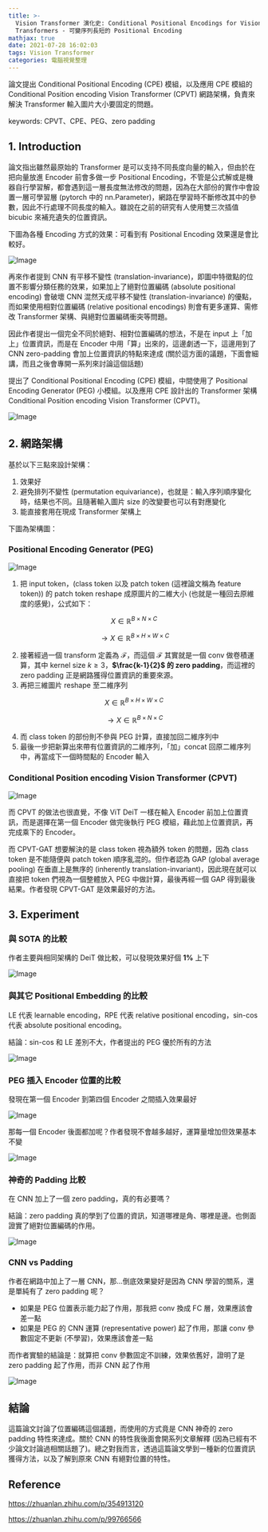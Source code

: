 ```yaml
---
title: >-
  Vision Transformer 演化史: Conditional Positional Encodings for Vision
  Transformers - 可變序列長短的 Positional Encoding
mathjax: true
date: 2021-07-28 16:02:03
tags: Vision Transformer
categories: 電腦視覺整理
---
```


論文提出 Conditional Positional Encoding (CPE) 模組，以及應用 CPE 模組的 Conditional Position encoding Vision
Transformer (CPVT) 網路架構，負責來解決 Transformer 輸入圖片大小要固定的問題。

keywords: CPVT、CPE、PEG、zero padding
<!--more-->

## 1. Introduction

論文指出雖然最原始的 Transformer 是可以支持不同長度向量的輸入，但由於在把向量放進 Encoder 前會多做一步 Positional Encoding，不管是公式解或是機器自行學習解，都會遇到這一層長度無法修改的問題，因為在大部份的實作中會設置一層可學習層 (pytorch 中的 nn.Parameter)，網路在學習時不斷修改其中的參數，因此不行處理不同長度的輸入。雖說在之前的研究有人使用雙三次插值 bicubic 來補充遺失的位置資訊。

下圖為各種 Encoding 方式的效果：可看到有 Positional Encoding 效果還是會比較好。

![Image](https://i.imgur.com/c820JAY.png)

再來作者提到 CNN 有平移不變性 (translation-invariance)，即圖中特徵點的位置不影響分類任務的效果，如果加上了絕對位置編碼 (absolute positional encoding) 會破壞 CNN 混然天成平移不變性 (translation-invariance) 的優點，而如果使用相對位置編碼 (relative positional encodings) 則會有更多運算、需修改 Transformer 架構、與絕對位置編碼衝突等問題。

因此作者提出一個完全不同於絕對、相對位置編碼的想法，不是在 input 上「加上」位置資訊，而是在 Encoder 中用「算」出來的，這邊劇透一下，這邊用到了 CNN zero-padding 會加上位置資訊的特點來達成 (關於這方面的議題，下面會細講，而且之後會專開一系列來討論這個話題)

提出了 Conditional Positional Encoding (CPE) 模組，中間使用了 Positional Encoding Generator (PEG) 小模組。以及應用 CPE 設計出的 Transformer 架構 Conditional Position encoding Vision Transformer (CPVT)。

![Image](https://i.imgur.com/Z7GY1H0.png)

## 2. 網路架構

基於以下三點來設計架構：

1. 效果好
2. 避免排列不變性 (permutation equivariance)，也就是：輸入序列順序變化時，结果也不同。且隨著輸入圖片 size 的改變要也可以有對應變化
3. 能直接套用在現成 Transformer 架構上

下圖為架構圖：

### Positional Encoding Generator (PEG)

![Image](https://i.imgur.com/O5dfLIf.png)

1. 把 input token，(class token 以及 patch token (這裡論文稱為 feature token)) 的 patch token reshape 成原圖片的二維大小 (也就是一種回去原維度的感覺)，公式如下：

$$
X\in\mathbb{R}^{B\times N\times C}
$$

$$
\rightarrow X\in\mathbb{R}^{B\times H\times W\times C}
$$

2. 接著經過一個 transform 定義為 $\mathcal{F}$，而這個 $\mathcal{F}$ 其實就是一個 conv 做卷積運算，其中 kernel size $k\ge3$，**$\frac{k-1}{2}$ 的 zero padding**，而這裡的 zero padding 正是網路獲得位置資訊的重要來源。
3. 再把三維圖片 reshape 至二維序列

$$
X\in\mathbb{R}^{B\times H\times W\times C}
$$

$$
\rightarrow X\in\mathbb{R}^{B\times N\times C} 
$$

4. 而 class token 的部份則不參與 PEG 計算，直接加回二維序列中
5. 最後一步把新算出來帶有位置資訊的二維序列，「加」concat 回原二維序列中，再當成下一個時間點的 Encoder 輸入

### Conditional Position encoding Vision Transformer (CPVT)

![Image](https://i.imgur.com/Z7GY1H0.png)

而 CPVT 的做法也很直覺，不像 ViT DeiT 一樣在輸入 Encoder 前加上位置資訊，而是選擇在第一個 Encoder 做完後執行 PEG 模組，藉此加上位置資訊，再完成乘下的 Encoder。

而 CPVT-GAT 想要解決的是 class token 視為額外 token 的問題，因為 class token 是不能隨便與 patch token 順序亂混的。但作者認為 GAP (global average pooling) 在垂直上是無序的 (inherently translation-invariant)，因此現在就可以直接把 token 們視為一個整體放入 PEG 中做計算，最後再經一個 GAP 得到最後結果。作者發現 CPVT-GAT 是效果最好的方法。

## 3. Experiment

### 與 SOTA 的比較

作者主要與相同架構的 DeiT 做比較，可以發現效果好個 **1%** 上下

![Image](https://i.imgur.com/Tw8krlq.png)

### 與其它 Positional Embedding 的比較

LE 代表 learnable encoding，RPE 代表 relative positional encoding，sin-cos 代表 absolute positional encoding。

結論：sin-cos 和 LE 差別不大，作者提出的 PEG 優於所有的方法

![Image](https://i.imgur.com/58eHqTn.png)

### PEG 插入 Encoder 位置的比較

發現在第一個 Encoder 到第四個 Encoder 之間插入效果最好

![Image](https://i.imgur.com/yqi3PIT.png)

那每一個 Encoder 後面都加呢？作者發現不會越多越好，運算量增加但效果基本不變

![Image](https://i.imgur.com/m333C3N.png)

### 神奇的 Padding 比較

在 CNN 加上了一個 zero padding，真的有必要嗎？

結論：zero padding 真的學到了位置的資訊，知道哪裡是角、哪裡是邊。也側面證實了絕對位置編碼的作用。

![Image](https://i.imgur.com/3f96HYb.png)

### CNN vs Padding

作者在網路中加上了一層 CNN，那…倒底效果變好是因為 CNN 學習的關系，還是單純有了 zero padding 呢？

* 如果是 PEG 位置表示能力起了作用，那我把 conv 換成 FC 層，效果應該會差一點
* 如果是 PEG 的 CNN 運算 (representative power) 起了作用，那讓 conv 參數固定不更新 (不學習)，效果應該會差一點

而作者實驗的結論是：就算把 conv 參數固定不訓練，效果依舊好，證明了是 zero padding 起了作用，而非 CNN 起了作用

![Image](https://i.imgur.com/km1k7zF.png)

## 結論

這篇論文討論了位置編碼這個議題，而使用的方式竟是 CNN 神奇的 zero padding 特性來達成。關於 CNN 的特性我後面會開系列文章解釋 (因為已經有不少論文討論過相關話題了)。總之對我而言，透過這篇論文學到一種新的位置資訊獲得方法，以及了解到原來 CNN 有絕對位置的特性。

## Reference

https://zhuanlan.zhihu.com/p/354913120

https://zhuanlan.zhihu.com/p/99766566